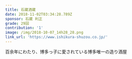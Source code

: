 ```yaml
---
title: 石蔵酒蔵
date: 2018-11-02T03:34:28.789Z
sponsor: 石蔵 利正
grade: 29回
contribution: '1'
image: /img/2018-10-07_14h28_28.png
link_url: 'https://www.ishikura-shuzou.co.jp/'
---
```

百余年にわたり、博多っ子に愛されている博多唯一の造り酒屋

